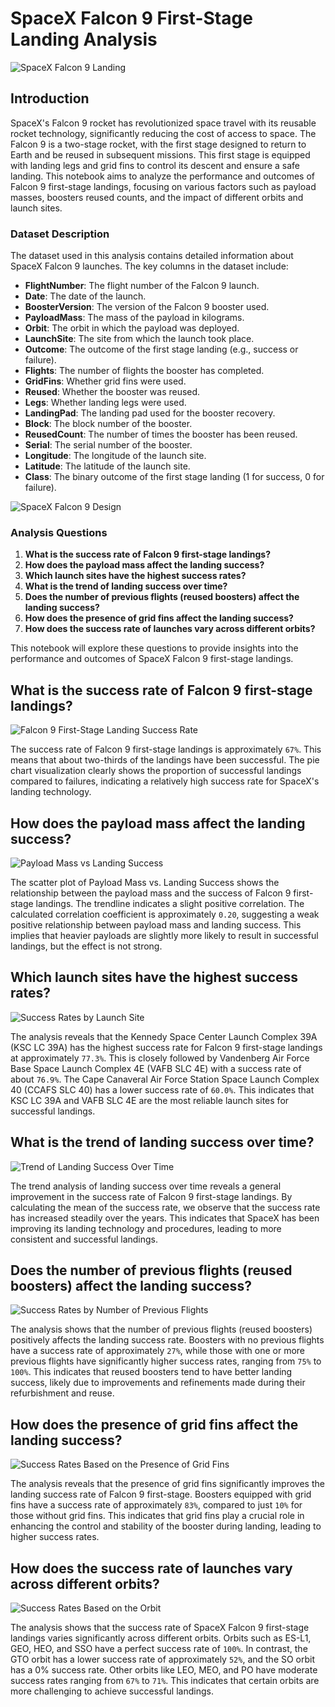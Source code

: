 # SpaceX Falcon 9 First-Stage Landing Analysis 

![SpaceX Falcon 9 Landing](pictures/spacex_falcon_9.jpg)

## Introduction
SpaceX's Falcon 9 rocket has revolutionized space travel with its reusable rocket technology, significantly reducing the cost of access to space. The Falcon 9 is a two-stage rocket, with the first stage designed to return to Earth and be reused in subsequent missions. This first stage is equipped with landing legs and grid fins to control its descent and ensure a safe landing. This notebook aims to analyze the performance and outcomes of Falcon 9 first-stage landings, focusing on various factors such as payload masses, boosters reused counts, and the impact of different orbits and launch sites.

### Dataset Description
The dataset used in this analysis contains detailed information about SpaceX Falcon 9 launches. The key columns in the dataset include:
- **FlightNumber**: The flight number of the Falcon 9 launch.
- **Date**: The date of the launch.
- **BoosterVersion**: The version of the Falcon 9 booster used.
- **PayloadMass**: The mass of the payload in kilograms.
- **Orbit**: The orbit in which the payload was deployed.
- **LaunchSite**: The site from which the launch took place.
- **Outcome**: The outcome of the first stage landing (e.g., success or failure).
- **Flights**: The number of flights the booster has completed.
- **GridFins**: Whether grid fins were used.
- **Reused**: Whether the booster was reused.
- **Legs**: Whether landing legs were used.
- **LandingPad**: The landing pad used for the booster recovery.
- **Block**: The block number of the booster.
- **ReusedCount**: The number of times the booster has been reused.
- **Serial**: The serial number of the booster.
- **Longitude**: The longitude of the launch site.
- **Latitude**: The latitude of the launch site.
- **Class**: The binary outcome of the first stage landing (1 for success, 0 for failure).

![SpaceX Falcon 9 Design](pictures/spacex_falcon9_design.jpg)

### Analysis Questions
1. **What is the success rate of Falcon 9 first-stage landings?**
2. **How does the payload mass affect the landing success?**
3. **Which launch sites have the highest success rates?**
4. **What is the trend of landing success over time?**
5. **Does the number of previous flights (reused boosters) affect the landing success?**
6. **How does the presence of grid fins affect the landing success?**
7. **How does the success rate of launches vary across different orbits?**

This notebook will explore these questions to provide insights into the performance and outcomes of SpaceX Falcon 9 first-stage landings.

## What is the success rate of Falcon 9 first-stage landings?

![Falcon 9 First-Stage Landing Success Rate](pictures/success_rates_pie.png)

The success rate of Falcon 9 first-stage landings is approximately `67%`. This means that about two-thirds of the landings have been successful. The pie chart visualization clearly shows the proportion of successful landings compared to failures, indicating a relatively high success rate for SpaceX's landing technology.

## How does the payload mass affect the landing success?

![Payload Mass vs Landing Success](pictures/success_rates_vs_payload_mass.png)

The scatter plot of Payload Mass vs. Landing Success shows the relationship between the payload mass and the success of Falcon 9 first-stage landings. The trendline indicates a slight positive correlation. The calculated correlation coefficient is approximately `0.20`, suggesting a weak positive relationship between payload mass and landing success. This implies that heavier payloads are slightly more likely to result in successful landings, but the effect is not strong.

## Which launch sites have the highest success rates?

![Success Rates by Launch Site](pictures/success_rates_by_launch_site.png)

The analysis reveals that the Kennedy Space Center Launch Complex 39A (KSC LC 39A) has the highest success rate for Falcon 9 first-stage landings at approximately `77.3%`. This is closely followed by Vandenberg Air Force Base Space Launch Complex 4E (VAFB SLC 4E) with a success rate of about `76.9%`. The Cape Canaveral Air Force Station Space Launch Complex 40 (CCAFS SLC 40) has a lower success rate of `60.0%`. This indicates that KSC LC 39A and VAFB SLC 4E are the most reliable launch sites for successful landings.

## What is the trend of landing success over time?

![Trend of Landing Success Over Time](pictures/success_rates_over_time.png)

The trend analysis of landing success over time reveals a general improvement in the success rate of Falcon 9 first-stage landings. By calculating the mean of the success rate, we observe that the success rate has increased steadily over the years. This indicates that SpaceX has been improving its landing technology and procedures, leading to more consistent and successful landings.

## Does the number of previous flights (reused boosters) affect the landing success?

![Success Rates by Number of Previous Flights](pictures/success_rates_by_reused_count.png)

The analysis shows that the number of previous flights (reused boosters) positively affects the landing success rate. Boosters with no previous flights have a success rate of approximately `27%`, while those with one or more previous flights have significantly higher success rates, ranging from `75%` to `100%`. This indicates that reused boosters tend to have better landing success, likely due to improvements and refinements made during their refurbishment and reuse.

## How does the presence of grid fins affect the landing success?

![Success Rates Based on the Presence of Grid Fins](pictures/success_rates_by_gridfins.png)

The analysis reveals that the presence of grid fins significantly improves the landing success rate of Falcon 9 first-stage. Boosters equipped with grid fins have a success rate of approximately `83%`, compared to just `10%` for those without grid fins. This indicates that grid fins play a crucial role in enhancing the control and stability of the booster during landing, leading to higher success rates.

## How does the success rate of launches vary across different orbits?

![Success Rates Based on the Orbit](pictures/success_rates_by_orbit.png)

The analysis shows that the success rate of SpaceX Falcon 9 first-stage landings varies significantly across different orbits. Orbits such as ES-L1, GEO, HEO, and SSO have a perfect success rate of `100%`. In contrast, the GTO orbit has a lower success rate of approximately `52%`, and the SO orbit has a 0% success rate. Other orbits like LEO, MEO, and PO have moderate success rates ranging from `67%` to `71%`. This indicates that certain orbits are more challenging to achieve successful landings.
